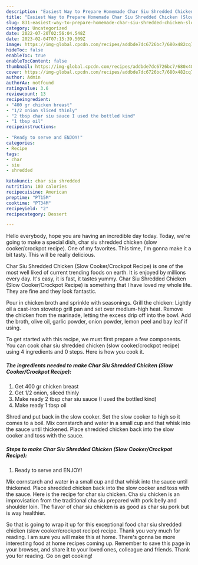 ```yaml
---
description: "Easiest Way to Prepare Homemade Char Siu Shredded Chicken (Slow Cooker/Crockpot Recipe)"
title: "Easiest Way to Prepare Homemade Char Siu Shredded Chicken (Slow Cooker/Crockpot Recipe)"
slug: 831-easiest-way-to-prepare-homemade-char-siu-shredded-chicken-slow-cooker-crockpot-recipe
category: Uncategorized
date: 2022-07-20T02:56:04.548Z
date: 2023-02-04T07:15:39.509Z
image: https://img-global.cpcdn.com/recipes/addbde7dc6726bc7/680x482cq70/char-siu-shredded-chicken-slow-cookercrockpot-recipe-recipe-main-photo.jpg
hideToc: false
enableToc: true
enableTocContent: false
thumbnail: https://img-global.cpcdn.com/recipes/addbde7dc6726bc7/680x482cq70/char-siu-shredded-chicken-slow-cookercrockpot-recipe-recipe-main-photo.jpg
cover: https://img-global.cpcdn.com/recipes/addbde7dc6726bc7/680x482cq70/char-siu-shredded-chicken-slow-cookercrockpot-recipe-recipe-main-photo.jpg
author: Admin
authorAv: notfound
ratingvalue: 3.6
reviewcount: 13
recipeingredient:
- "400 gr chicken breast"
- "1/2 onion sliced thinly"
- "2 tbsp char siu sauce I used the bottled kind"
- "1 tbsp oil"
recipeinstructions:

- "Ready to serve and ENJOY!"
categories:
- Recipe
tags:
- char
- siu
- shredded

katakunci: char siu shredded 
nutrition: 180 calories
recipecuisine: American
preptime: "PT15M"
cooktime: "PT34M"
recipeyield: "2"
recipecategory: Dessert

---
```



Hello everybody, hope you are having an incredible day today. Today, we're going to make a special dish, char siu shredded chicken (slow cooker/crockpot recipe). One of my favorites. This time, I'm gonna make it a bit tasty. This will be really delicious.

Char Siu Shredded Chicken (Slow Cooker/Crockpot Recipe) is one of the most well liked of current trending foods on earth. It is enjoyed by millions every day. It's easy, it is fast, it tastes yummy. Char Siu Shredded Chicken (Slow Cooker/Crockpot Recipe) is something that I have loved my whole life. They are fine and they look fantastic.

Pour in chicken broth and sprinkle with seasonings. Grill the chicken: Lightly oil a cast-iron stovetop grill pan and set over medium-high heat. Remove the chicken from the marinade, letting the excess drip off into the bowl. Add the broth, olive oil, garlic powder, onion powder, lemon peel and bay leaf if using.


To get started with this recipe, we must first prepare a few components. You can cook char siu shredded chicken (slow cooker/crockpot recipe) using 4 ingredients and 0 steps. Here is how you cook it.

<!--inarticleads1-->

##### The ingredients needed to make Char Siu Shredded Chicken (Slow Cooker/Crockpot Recipe):

1. Get 400 gr chicken breast
1. Get 1/2 onion, sliced thinly
1. Make ready 2 tbsp char siu sauce (I used the bottled kind)
1. Make ready 1 tbsp oil


Shred and put back in the slow cooker. Set the slow cooker to high so it comes to a boil. Mix cornstarch and water in a small cup and that whisk into the sauce until thickened. Place shredded chicken back into the slow cooker and toss with the sauce. 

<!--inarticleads2-->

##### Steps to make Char Siu Shredded Chicken (Slow Cooker/Crockpot Recipe):


1. Ready to serve and ENJOY!

Mix cornstarch and water in a small cup and that whisk into the sauce until thickened. Place shredded chicken back into the slow cooker and toss with the sauce. Here is the recipe for char siu chicken. Cha siu chicken is an improvisation from the traditional cha siu prepared with pork belly and shoulder loin. The flavor of char siu chicken is as good as char siu pork but is way healthier. 

So that is going to wrap it up for this exceptional food char siu shredded chicken (slow cooker/crockpot recipe) recipe. Thank you very much for reading. I am sure you will make this at home. There's gonna be more interesting food at home recipes coming up. Remember to save this page in your browser, and share it to your loved ones, colleague and friends. Thank you for reading. Go on get cooking!
